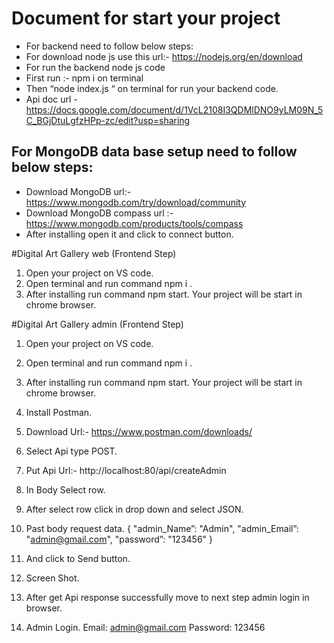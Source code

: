 # Document for start your project 
 
- For backend need to follow below steps: 
- For download node js use this url:- https://nodejs.org/en/download 
- For run the backend node js code  
- First run :-  npm i on terminal 
- Then “node index.js “ on terminal for run your backend code.
- Api doc url - https://docs.google.com/document/d/1VcL2108I3QDMlDNO9yLM09N_5C_BGjDtuLgfzHPp-zc/edit?usp=sharing

## For MongoDB data base setup need to follow below steps:
- Download MongoDB url:- https://www.mongodb.com/try/download/community
- Download MongoDB compass 
url :- https://www.mongodb.com/products/tools/compass
- 	After installing open it and click to connect button.

#Digital Art Gallery web (Frontend Step)
1.	Open your project on VS code.  
2.	Open terminal and run command npm i . 
3.	After installing run command npm start. Your project will be start in chrome browser.

#Digital Art Gallery admin (Frontend Step)
1.	Open your project on VS code.  
2.	Open terminal and run command npm i . 
3.	After installing run command npm start. Your project will be start in chrome browser.
1.	Install Postman.
1.	Download Url:- https://www.postman.com/downloads/
2.	Select Api type POST.
3.	Put Api Url:- http://localhost:80/api/createAdmin
4.	In Body Select row.
5.	After select row click in drop down and select JSON.
6.	Past body request data.
      {
                   "admin_Name”: "Admin",
                   "admin_Email”: "admin@gmail.com",
                   "password”: "123456"
}
7.	And click to Send button.
8.	Screen Shot.
 

9.	After get Api response successfully move to next step admin login in browser. 

2.	Admin Login.
Email: admin@gmail.com
Password: 123456


 

